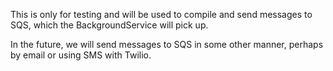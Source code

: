 This is only for testing and will be used to compile and send messages to SQS, which the BackgroundService will pick up.

In the future, we will send messages to SQS in some other manner, perhaps by email or using SMS with Twilio.